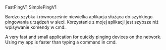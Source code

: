 FastPingV1 SimplePingV1

Bardzo szybka i równocześnie niewielka aplikacja służąca do szybkiego pingowania urządzeń w sieci. Korzystanie z mojej aplikacji jest szybsze niż wpisywanie komendy w cmd.

A very fast and small application for quickly pinging devices on the network. Using my app is faster than typing a command in cmd.

